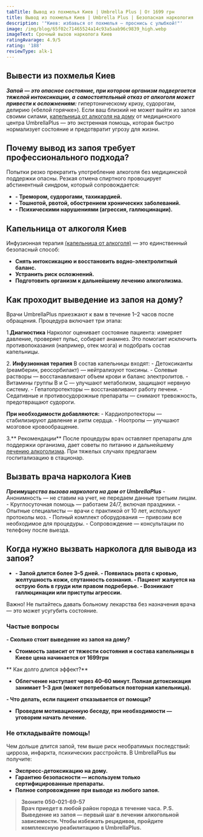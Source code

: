 ```yaml
---
tabTitle: Вывод из похмелья Киев | Umbrella Plus | От 1699 грн
title: Вывод из похмелья Киев | Umbrella Plus | Безопасная наркология
description: '"Киев: избавься от похмелья – проснись с улыбкой!"'
image: /img/blog/65f02c71465524a14c93a5aab96c9839_high.webp
imageText: Срочный вызов нарколога Киев
ratingAvarage: 4.9/5
rating: '188'
reviewType: alk-1
---
```


## Вывести из похмелья Киев

***Запой** **— это опасное состояние, при котором организм подвергается тяжелой интоксикации, а** **самостоятельный отказ от алкоголя может привести к осложнениям:*** гипертоническому кризу, судорогам, делирию («белой горячке»). Если ваш близкий не может выйти из запоя своими силами, [капельница от алкоголя на дому](https://umbrella-plus.com.ua/kiev/kapelnica_ot_alkogola_na_domy_kiev/) от медицинского центра UmbrellaPlus — это экстренная помощь, которая быстро нормализует состояние и предотвратит угрозу для жизни.

## Почему вывод из запоя требует профессионального подхода?

Попытки резко прекратить употребление алкоголя без медицинской поддержки опасны. Резкая отмена спиртного провоцирует абстинентный синдром, который сопровождается:

* **- Тремором, судорогами, тахикардией.**
* **- Тошнотой, рвотой, обострением хронических заболеваний.**
* **- Психическими нарушениями (агрессия, галлюцинации).**

## Капельница от алкоголя Киев

Инфузионная терапия [(капельница от алкоголя)](https://umbrella-plus.com.ua/kiev/kapelnica_ot_alkogola_kiev/) — это единственный безопасный способ:

* **Снять интоксикацию и восстановить водно-электролитный баланс.**
* **Устранить риск осложнений.**
* **Подготовить организм к дальнейшему лечению алкоголизма.**

## Как проходит выведение из запоя на дому?

Врачи UmbrellaPlus приезжают к вам в течение 1–2 часов после обращения. Процедура включает три этапа:

1.**Диагностика**
Нарколог оценивает состояние пациента: измеряет давление, проверяет пульс, собирает анамнез. Это помогает исключить противопоказания (например, отек мозга) и подобрать состав капельницы.

2\. **Инфузионная терапия**
В состав капельницы входят:
\- Детоксиканты (реамберин, реосорбилакт) — нейтрализуют токсины.
\- Солевые растворы — восстанавливают объем крови и баланс электролитов.
\- Витамины группы B и С — улучшают метаболизм, защищают нервную систему.
\- Гепатопротекторы — восстанавливают работу печени.
\- Седативные и противосудорожные препараты — снимают тревожность, предотвращают судороги.

**При необходимости добавляются:**
\- Кардиопротекторы — стабилизируют давление и ритм сердца.
\- Ноотропы — улучшают мозговое кровообращение.

3.\*\* Рекомендации\*\*
После процедуры врач оставляет препараты для поддержки организма, дает советы по питанию и дальнейшему [лечению алкоголизма](https://umbrella-plus.com.ua/kiev/lechenie-alkogolizma-kiev/). При тяжелых случаях предлагаем госпитализацию в стационар.

## Вызвать врача нарколога Киев

***Преимущества вызова нарколога на дом от UmbrellaPlus***
\- Анонимность — не ставим на учет, не передаем данные третьим лицам.
\- Круглосуточная помощь — работаем 24/7, включая праздники.
\- Опытные специалисты — врачи с практикой от 10 лет, используют протоколы моз.
\- Полный комплект оборудования — привозим все необходимое для процедуры.
\- Сопровождение — консультации по телефону после выезда.

## Когда нужно вызвать нарколога для вывода из запоя?

* **- Запой длится более 3–5 дней.
  \- Появилась рвота с кровью, желтушность кожи, спутанность сознания.
  \- Пациент жалуется на острую боль в груди или правом подреберье.
  \- Возникают галлюцинации или приступы агрессии.**

Важно! Не пытайтесь давать больному лекарства без назначения врача — это может усугубить состояние.

### Частые вопросы

**- Сколько стоит выведение из запоя на дому?**

* **Стоимость зависит от тяжести состояния и состава капельницы в Киеве цена начинается от 1699грн**

** Как долго длится эффект?**

* **Облегчение наступает через 40–60 минут. Полная детоксикация занимает 1–3 дня (может потребоваться повторная капельница).**

**- Что делать, если пациент отказывается от помощи?**

* **Проведем мотивационную беседу, при необходимости — уговорим начать лечение.**

### Не откладывайте помощь!

Чем дольше длится запой, тем выше риск необратимых последствий: цирроза, инфаркта, психических расстройств. В UmbrellaPlus вы получите:

* **Экспресс-детоксикацию на дому.**
* **Гарантию безопасности — используем только сертифицированные препараты.**
* **Полное сопровождение при выводе из любого запоя.**

> **Звоните 050-021-69-57**\
> **Врач приедет в любой район города в течение часа.**
> **P.S. Выведение из запоя — первый шаг в лечении алкогольной зависимости. Чтобы избежать рецидивов, пройдите комплексную реабилитацию в UmbrellaPlus.**
